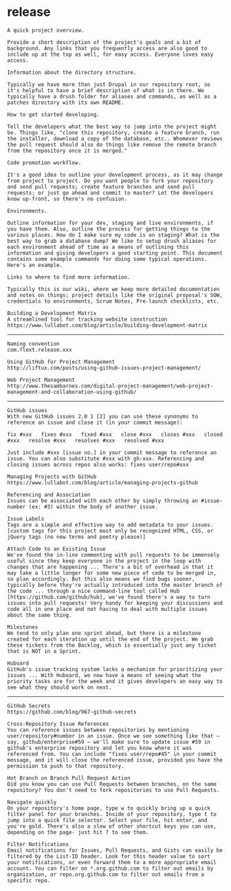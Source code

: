 release
=======

    A quick project overview.

    Provide a short description of the project's goals and a bit of background. Any links that you frequently access are also good to include up at the top as well, for easy access. Everyone loves easy access.

    Information about the directory structure.

    Typically we have more than just Drupal in our repository root, so it's helpful to have a brief description of what is in there. We typically have a drush folder for aliases and commands, as well as a patches directory with its own README.

    How to get started developing.

    Tell the developers what the best way to jump into the project might be. Things like, "clone this repository, create a feature branch, run the installer, download a copy of the database, etc.. Whomever reviews the pull request should also do things like remove the remote branch from the repository once it is merged."

    Code promotion workflow.

    It's a good idea to outline your development process, as it may change from project to project. Do you want people to fork your repository and send pull requests; create feature branches and send pull requests; or just go ahead and commit to master? Let the developers know up-front, so there's no confusion.

    Environments.

    Outline information for your dev, staging and live environments, if you have them. Also, outline the process for getting things to the various places. How do I make sure my code is on staging? What is the best way to grab a database dump? We like to setup drush aliases for each environment ahead of time as a means of outlining this information and giving developers a good starting point. This document contains some example commands for doing some typical operations. Here's an example.

    Links to where to find more information.

    Typically this is our wiki, where we keep more detailed documentation and notes on things; project details like the original proposal's SOW, credentials to environments, Scrum Notes, Pre-launch checklists, etc.
    
    Building a Development Matrix
    A streamlined tool for tracking website construction
    https://www.lullabot.com/blog/article/building-development-matrix

---
    
    Naming convention
    com.flext.release.xxx
    
    Using GitHub for Project Management
    http://liftux.com/posts/using-github-issues-project-management/
    
    Web Project Management
    http://www.thesambarnes.com/digital-project-management/web-project-management-and-collaboration-using-github/

---    
    
    GitHub issues
    With new GitHub issues 2.0 1 [2] you can use these synonyms to reference an issue and close it (in your commit message):

    fix #xxx   fixes #xxx   fixed #xxx   close #xxx   closes #xxx   closed #xxx   resolve #xxx   resolves #xxx   resolved #xxx
    
    Just include #xxx [issue no.] in your commit message to reference an issue. You can also substitute #xxx with gh-xxx. Referencing and closing issues across repos also works: fixes user/repo#xxx
    
    Managing Projects with GitHub
    https://www.lullabot.com/blog/article/managing-projects-github
    
    Referencing and Association
    Issues can be associated with each other by simply throwing an #issue-number (ex: #3) within the body of another issue. 
    
    Issue Labels
    Tags are a simple and effective way to add metadata to your issues. [custom tags for this project must only be recognized HTML, CSS, or jQuery tags (no new terms and poetry please)]
    
    Attach Code to an Existing Issue
    We've found the in-line commenting with pull requests to be immensely useful since they keep everyone in the project in the loop with changes that are happening ... There's a bit of overhead in that it may take a little longer for some new piece of code to be merged in, so plan accordingly. But this also means we find bugs sooner, typically before they're actually introduced into the master branch of the code ... through a nice command-line tool called Hub [https://github.com/github/hub], we've found there's a way to turn issues into pull requests! Very handy for keeping your discussions and code all in one place and not having to deal with multiple issues about the same thing.
    
    Milestones
    We tend to only plan one sprint ahead, but there is a milestone created for each iteration up until the end of the project. We grab these tickets from the Backlog, which is essentially just any ticket that is NOT in a Sprint.
    
    Huboard
    GitHub's issue tracking system lacks a mechanism for prioritizing your issues ... With Huboard, we now have a means of seeing what the priority tasks are for the week and it gives developers an easy way to see what they should work on next.

---

    GitHub Secrets
    https://github.com/blog/967-github-secrets
    
    Cross-Repository Issue References
    You can reference issues between repositories by mentioning user/repository#number in an issue. Once we see something like that — say, github/enterprise#59 — we'll make sure to update issue #59 in github's enterprise repository and let you know where it was referenced from. You can include "fixes user/repo#45" in your commit message, and it will close the referenced issue, provided you have the permission to push to that repository.
    
    Hot Branch on Branch Pull Request Action
    Did you know you can use Pull Requests between branches, on the same repository? You don't need to fork repositories to use Pull Requests.
    
    Navigate quickly
    On your repository's home page, type w to quickly bring up a quick filter panel for your branches. Inside of your repository, type t to jump into a quick file selector. Select your file, hit enter, and you're gold. There's also a slew of other shortcut keys you can use, depending on the page- just hit ? to see them.
    
    Filter Notifications
    Email notifications for Issues, Pull Requests, and Gists can easily be filtered by the List-ID header. Look for this header value to sort your notifications, or even forward them to a more appropriate email account. You can filter on *.org.github.com to filter out emails by organization, or repo.org.github.com to filter out emails from a specific repo.
    
